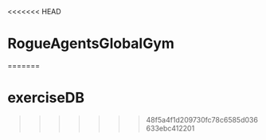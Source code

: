 <<<<<<< HEAD
# RogueAgentsGlobalGym
=======
# exerciseDB
>>>>>>> 48f5a4f1d209730fc78c6585d036633ebc412201
